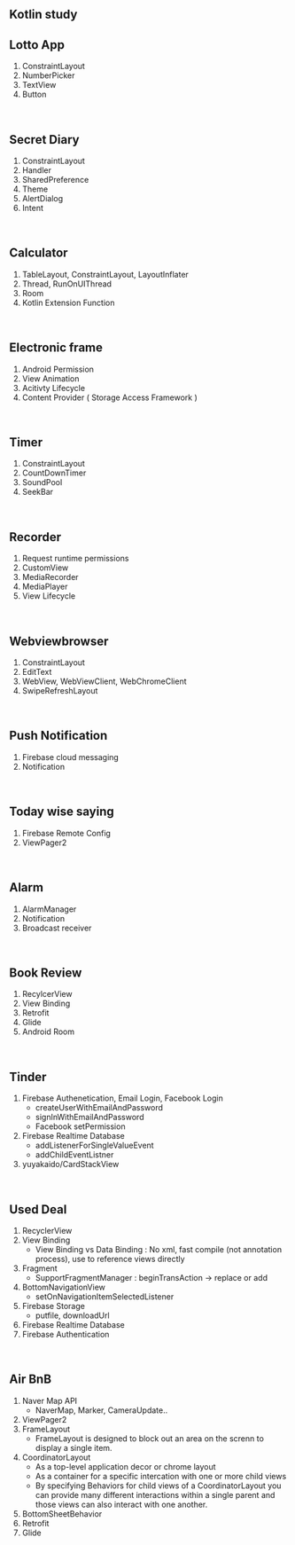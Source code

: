 ## Kotlin study

## Lotto App

1. ConstraintLayout
2. NumberPicker
3. TextView
4. Button

<br>

## Secret Diary

1. ConstraintLayout
2. Handler
3. SharedPreference
4. Theme
5. AlertDialog
6. Intent

<br>

## Calculator

1. TableLayout, ConstraintLayout, LayoutInflater
2. Thread, RunOnUIThread
3. Room
4. Kotlin Extension Function

<br>

## Electronic frame

1. Android Permission
2. View Animation
3. Acitivty Lifecycle
4. Content Provider ( Storage Access Framework )

<br>

## Timer

1. ConstraintLayout
2. CountDownTimer
3. SoundPool
4. SeekBar

<br>

## Recorder

1. Request runtime permissions
2. CustomView
3. MediaRecorder
4. MediaPlayer
5. View Lifecycle

<br>

## Webviewbrowser

1. ConstraintLayout
2. EditText
3. WebView, WebViewClient, WebChromeClient
4. SwipeRefreshLayout

<br>

## Push Notification

1. Firebase cloud messaging
2. Notification 

<br>

## Today wise saying

1. Firebase Remote Config
2. ViewPager2

<br>

## Alarm 

1. AlarmManager
2. Notification
3. Broadcast receiver

<br>

## Book Review

1. RecylcerView
2. View Binding
3. Retrofit
4. Glide
5. Android Room

<br>

## Tinder

1. Firebase Authenetication, Email Login, Facebook Login
	- createUserWithEmailAndPassword
	- signInWithEmailAndPassword
	- Facebook setPermission
2. Firebase Realtime Database
	- addListenerForSingleValueEvent
	- addChildEventListner
3. yuyakaido/CardStackView

<br>

## Used Deal

1. RecyclerView
2. View Binding
	- View Binding vs Data Binding : No <layout> xml, fast compile (not annotation process), use to reference views directly
3. Fragment
	- SupportFragmentManager : beginTransAction -> replace or add
4. BottomNavigationView
	- setOnNavigationItemSelectedListener
5. Firebase Storage
	- putfile, downloadUrl
6. Firebase Realtime Database
7. Firebase Authentication

<br>

## Air BnB

1. Naver Map API
	- NaverMap, Marker, CameraUpdate..
2. ViewPager2
3. FrameLayout
	- FrameLayout is designed to block out an area on the screnn to display a single item.
4. CoordinatorLayout
	- As a top-level application decor or chrome layout
	- As a container for a specific intercation with one or more child views
	- By specifying Behaviors for child views of a CoordinatorLayout you can provide many different interactions within a single parent and those views can also interact with one another.
5. BottomSheetBehavior
6. Retrofit
7. Glide


